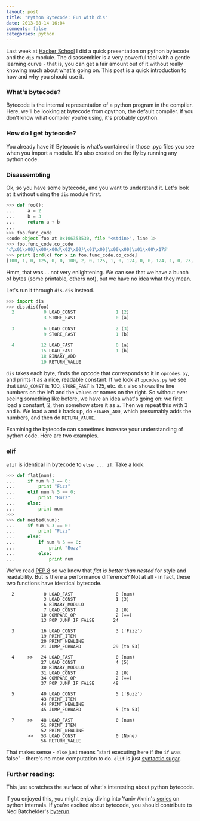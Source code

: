 ```yaml
---
layout: post
title: "Python Bytecode: Fun with dis"
date: 2013-08-14 16:04
comments: false
categories: python
---
```


Last week at [Hacker School](https://www.hackerschool.com/) I did a quick presentation on python bytecode and the `dis` module.  The disassembler is a very powerful tool with a gentle learning curve - that is, you can get a fair amount out of it without really knowing much about what's going on.  This post is a quick introduction to how and why you should use it.

### What's bytecode?
Bytecode is the internal representation of a python program in the compiler.  Here, we'll be looking at bytecode from cpython, the default compiler.  If you don't know what compiler you're using, it's probably cpython.

### How do I get bytecode?
You already have it!  Bytecode is what's contained in those .pyc files you see when you import a module.  It's also created on the fly by running any python code.  

### Disassembling
Ok, so you have some bytecode, and you want to understand it.  Let's look at it without using the `dis` module first.

``` python 
>>> def foo():
...     a = 2
...     b = 3
...     return a + b
... 
>>> foo.func_code
<code object foo at 0x106353530, file "<stdin>", line 1>
>>> foo.func_code.co_code
'd\x01\x00}\x00\x00d\x02\x00}\x01\x00|\x00\x00|\x01\x00\x17S'
>>> print [ord(x) for x in foo.func_code.co_code]
[100, 1, 0, 125, 0, 0, 100, 2, 0, 125, 1, 0, 124, 0, 0, 124, 1, 0, 23, 83]
```

Hmm, that was ... not very enlightening.  We can see that we have a bunch of bytes (some printable, others not), but we have no idea what they mean.  

Let's run it through `dis.dis` instead.

``` python
>>> import dis
>>> dis.dis(foo)
  2           0 LOAD_CONST               1 (2)
              3 STORE_FAST               0 (a)

  3           6 LOAD_CONST               2 (3)
              9 STORE_FAST               1 (b)

  4          12 LOAD_FAST                0 (a)
             15 LOAD_FAST                1 (b)
             18 BINARY_ADD          
             19 RETURN_VALUE  
```

`dis` takes each byte, finds the opcode that corresponds to it in `opcodes.py`, and prints it as a nice, readable constant.  If we look at `opcodes.py` we see that `LOAD_CONST` is 100, `STORE_FAST` is 125, etc. `dis` also shows the line numbers on the left and the values or names on the right.  So without ever seeing something like before, we have an idea what's going on: we first load a constant, 2, then somehow store it as `a`.  Then we repeat this with 3 and `b`.  We load `a` and `b` back up, do `BINARY_ADD`, which presumably adds the numbers, and then do `RETURN_VALUE`.

Examining the bytecode can sometimes increase your understanding of python code.  Here are two examples.

### elif
`elif` is identical in bytecode to `else ... if`.  Take a look:

``` python
>>> def flat(num):
...     if num % 3 == 0:
...         print "Fizz"
...     elif num % 5 == 0:
...         print "Buzz"
...     else:
...         print num
>>>
>>> def nested(num):
...     if num % 3 == 0:
...         print "Fizz"
...     else:
...         if num % 5 == 0:
...             print "Buzz"
...         else:
...             print num
```

We've read [PEP 8](http://www.python.org/dev/peps/pep-0008/) so we know that _flat is better than nested_ for style and readability.  But is there a performance difference?  Not at all - in fact, these two functions have identical bytecode.

```
  2           0 LOAD_FAST                0 (num)
              3 LOAD_CONST               1 (3)
              6 BINARY_MODULO       
              7 LOAD_CONST               2 (0)
             10 COMPARE_OP               2 (==)
             13 POP_JUMP_IF_FALSE       24

  3          16 LOAD_CONST               3 ('Fizz')
             19 PRINT_ITEM          
             20 PRINT_NEWLINE       
             21 JUMP_FORWARD            29 (to 53)

  4     >>   24 LOAD_FAST                0 (num)
             27 LOAD_CONST               4 (5)
             30 BINARY_MODULO       
             31 LOAD_CONST               2 (0)
             34 COMPARE_OP               2 (==)
             37 POP_JUMP_IF_FALSE       48

  5          40 LOAD_CONST               5 ('Buzz')
             43 PRINT_ITEM          
             44 PRINT_NEWLINE       
             45 JUMP_FORWARD             5 (to 53)

  7     >>   48 LOAD_FAST                0 (num)
             51 PRINT_ITEM          
             52 PRINT_NEWLINE       
        >>   53 LOAD_CONST               0 (None)
             56 RETURN_VALUE    
```

That makes sense - `else` just means "start executing here if the `if` was false" - there's no more computation to do.  `elif` is just [syntactic sugar](https://en.wikipedia.org/wiki/Syntactic_sugar).

### Further reading:
This just scratches the surface of what's interesting about python bytecode.

If you enjoyed this, you might enjoy diving into Yaniv Aknin's [series](http://tech.blog.aknin.name/category/my-projects/pythons-innards/) on python internals.  If you're excited about bytecode, you should contribute to Ned Batchelder's [byterun](https://github.com/nedbat/byterun).
